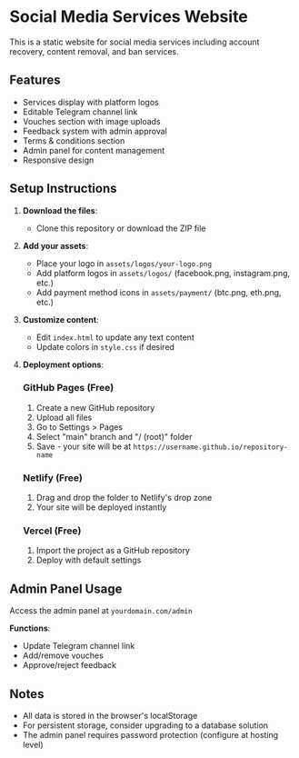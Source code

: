 # Social Media Services Website

This is a static website for social media services including account recovery, content removal, and ban services.

## Features

- Services display with platform logos
- Editable Telegram channel link
- Vouches section with image uploads
- Feedback system with admin approval
- Terms & conditions section
- Admin panel for content management
- Responsive design

## Setup Instructions

1. **Download the files**:
   - Clone this repository or download the ZIP file

2. **Add your assets**:
   - Place your logo in `assets/logos/your-logo.png`
   - Add platform logos in `assets/logos/` (facebook.png, instagram.png, etc.)
   - Add payment method icons in `assets/payment/` (btc.png, eth.png, etc.)

3. **Customize content**:
   - Edit `index.html` to update any text content
   - Update colors in `style.css` if desired

4. **Deployment options**:

   ### GitHub Pages (Free)
   1. Create a new GitHub repository
   2. Upload all files
   3. Go to Settings > Pages
   4. Select "main" branch and "/ (root)" folder
   5. Save - your site will be at `https://username.github.io/repository-name`

   ### Netlify (Free)
   1. Drag and drop the folder to Netlify's drop zone
   2. Your site will be deployed instantly

   ### Vercel (Free)
   1. Import the project as a GitHub repository
   2. Deploy with default settings

## Admin Panel Usage

Access the admin panel at `yourdomain.com/admin`

**Functions**:
- Update Telegram channel link
- Add/remove vouches
- Approve/reject feedback

## Notes

- All data is stored in the browser's localStorage
- For persistent storage, consider upgrading to a database solution
- The admin panel requires password protection (configure at hosting level)